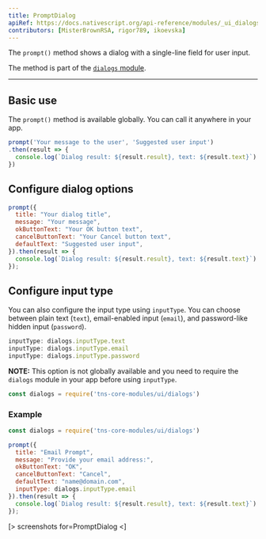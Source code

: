 ```yaml
---
title: PromptDialog
apiRef: https://docs.nativescript.org/api-reference/modules/_ui_dialogs_#prompt
contributors: [MisterBrownRSA, rigor789, ikoevska]
---
```


The `prompt()` method shows a dialog with a single-line field for user input.

The method is part of the [`dialogs` module](https://docs.nativescript.org/api-reference/modules/_ui_dialogs_).

---

## Basic use

The `prompt()` method is available globally. You can call it anywhere in your app.

```JavaScript
prompt('Your message to the user', 'Suggested user input')
.then(result => {
  console.log(`Dialog result: ${result.result}, text: ${result.text}`)
})
```

## Configure dialog options

```JavaScript
prompt({
  title: "Your dialog title",
  message: "Your message",
  okButtonText: "Your OK button text",
  cancelButtonText: "Your Cancel button text",
  defaultText: "Suggested user input",
}).then(result => {
  console.log(`Dialog result: ${result.result}, text: ${result.text}`)
});
```

## Configure input type

You can also configure the input type using `inputType`. You can choose between plain text (`text`), email-enabled input (`email`), and password-like hidden input (`password`).

```JavaScript
inputType: dialogs.inputType.text
inputType: dialogs.inputType.email
inputType: dialogs.inputType.password
```

**NOTE:** This option is not globally available and you need to require the `dialogs` module in your app before using `inputType`.

```JavaScript
const dialogs = require('tns-core-modules/ui/dialogs')
```

### Example

```JavaScript
const dialogs = require('tns-core-modules/ui/dialogs')

prompt({
  title: "Email Prompt",
  message: "Provide your email address:",
  okButtonText: "OK",
  cancelButtonText: "Cancel",
  defaultText: "name@domain.com",
  inputType: dialogs.inputType.email
}).then(result => {
  console.log(`Dialog result: ${result.result}, text: ${result.text}`)
});
```

[> screenshots for=PromptDialog <]
